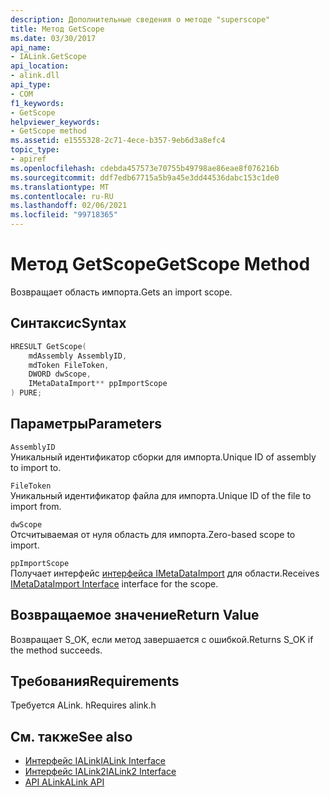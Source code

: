 ```yaml
---
description: Дополнительные сведения о методе "superscope"
title: Метод GetScope
ms.date: 03/30/2017
api_name:
- IALink.GetScope
api_location:
- alink.dll
api_type:
- COM
f1_keywords:
- GetScope
helpviewer_keywords:
- GetScope method
ms.assetid: e1555328-2c71-4ece-b357-9eb6d3a8efc4
topic_type:
- apiref
ms.openlocfilehash: cdebda457573e70755b49798ae86eae8f076216b
ms.sourcegitcommit: ddf7edb67715a5b9a45e3dd44536dabc153c1de0
ms.translationtype: MT
ms.contentlocale: ru-RU
ms.lasthandoff: 02/06/2021
ms.locfileid: "99718365"
---
```

# <a name="getscope-method"></a><span data-ttu-id="0e949-103">Метод GetScope</span><span class="sxs-lookup"><span data-stu-id="0e949-103">GetScope Method</span></span>

<span data-ttu-id="0e949-104">Возвращает область импорта.</span><span class="sxs-lookup"><span data-stu-id="0e949-104">Gets an import scope.</span></span>  
  
## <a name="syntax"></a><span data-ttu-id="0e949-105">Синтаксис</span><span class="sxs-lookup"><span data-stu-id="0e949-105">Syntax</span></span>  
  
```cpp  
HRESULT GetScope(  
    mdAssembly AssemblyID,  
    mdToken FileToken,  
    DWORD dwScope,  
    IMetaDataImport** ppImportScope  
) PURE;  
```  
  
## <a name="parameters"></a><span data-ttu-id="0e949-106">Параметры</span><span class="sxs-lookup"><span data-stu-id="0e949-106">Parameters</span></span>  

 `AssemblyID`  
 <span data-ttu-id="0e949-107">Уникальный идентификатор сборки для импорта.</span><span class="sxs-lookup"><span data-stu-id="0e949-107">Unique ID of assembly to import to.</span></span>  
  
 `FileToken`  
 <span data-ttu-id="0e949-108">Уникальный идентификатор файла для импорта.</span><span class="sxs-lookup"><span data-stu-id="0e949-108">Unique ID of the file to import from.</span></span>  
  
 `dwScope`  
 <span data-ttu-id="0e949-109">Отсчитываемая от нуля область для импорта.</span><span class="sxs-lookup"><span data-stu-id="0e949-109">Zero-based scope to import.</span></span>  
  
 `ppImportScope`  
 <span data-ttu-id="0e949-110">Получает интерфейс [интерфейса IMetaDataImport](../metadata/imetadataimport-interface.md) для области.</span><span class="sxs-lookup"><span data-stu-id="0e949-110">Receives [IMetaDataImport Interface](../metadata/imetadataimport-interface.md) interface for the scope.</span></span>  
  
## <a name="return-value"></a><span data-ttu-id="0e949-111">Возвращаемое значение</span><span class="sxs-lookup"><span data-stu-id="0e949-111">Return Value</span></span>  

 <span data-ttu-id="0e949-112">Возвращает S_OK, если метод завершается с ошибкой.</span><span class="sxs-lookup"><span data-stu-id="0e949-112">Returns S_OK if the method succeeds.</span></span>  
  
## <a name="requirements"></a><span data-ttu-id="0e949-113">Требования</span><span class="sxs-lookup"><span data-stu-id="0e949-113">Requirements</span></span>  

 <span data-ttu-id="0e949-114">Требуется ALink. h</span><span class="sxs-lookup"><span data-stu-id="0e949-114">Requires alink.h</span></span>  
  
## <a name="see-also"></a><span data-ttu-id="0e949-115">См. также</span><span class="sxs-lookup"><span data-stu-id="0e949-115">See also</span></span>

- [<span data-ttu-id="0e949-116">Интерфейс IALink</span><span class="sxs-lookup"><span data-stu-id="0e949-116">IALink Interface</span></span>](ialink-interface.md)
- [<span data-ttu-id="0e949-117">Интерфейс IALink2</span><span class="sxs-lookup"><span data-stu-id="0e949-117">IALink2 Interface</span></span>](ialink2-interface.md)
- [<span data-ttu-id="0e949-118">API ALink</span><span class="sxs-lookup"><span data-stu-id="0e949-118">ALink API</span></span>](index.md)
